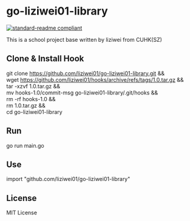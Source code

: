 # go-liziwei01-library
[![standard-readme compliant](https://img.shields.io/badge/readme%20style-standard-brightgreen.svg?style=flat-square)](https://github.com/RichardLitt/standard-readme)

This is a school project base written by liziwei from CUHK(SZ)

## Clone & Install Hook

git clone https://github.com/liziwei01/go-liziwei01-library.git &&\
wget https://github.com/liziwei01/hooks/archive/refs/tags/1.0.tar.gz &&\
tar -xzvf 1.0.tar.gz &&\
mv hooks-1.0/commit-msg go-liziwei01-library/.git/hooks &&\
rm -rf hooks-1.0 &&\
rm 1.0.tar.gz &&\
cd go-liziwei01-library

## Run

go run main.go

## Use

import "github.com/liziwei01/go-liziwei01-library"

## License

MIT License
